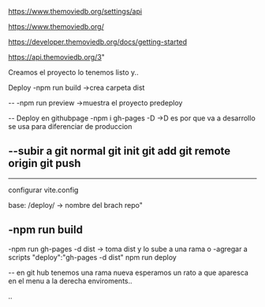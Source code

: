 
https://www.themoviedb.org/settings/api


https://www.themoviedb.org/

https://developer.themoviedb.org/docs/getting-started

https://api.themoviedb.org/3"

Creamos el proyecto lo tenemos listo y..

Deploy
-npm run build ->crea carpeta dist

--
-npm run preview ->muestra el proyecto predeploy

--
Deploy en githubpage
-npm i gh-pages -D ->D es por que va a desarrollo se usa para diferenciar de produccion


--subir a git normal git init git add git remote origin git push
-
----
configurar vite.config

base: /deploy/ -> nombre del brach repo"

-npm run build
--
-npm run gh-pages -d dist -> toma dist y lo sube a una rama
o
-agregar a scripts "deploy":"gh-pages -d dist"
npm run deploy

--
en git hub tenemos una rama nueva 
esperamos un rato a que aparesca en el menu a la derecha enviroments..

..